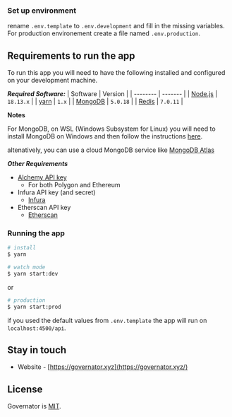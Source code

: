 ### Set up environment

rename `.env.template` to `.env.development` and fill in the missing variables. For production environement 
create a file named `.env.production`.

## Requirements to run the app

To run this app you will need to have the following installed and configured on your development machine.

*__Required Software:__*
| Software | Version |
| -------- | ------- |
| [Node.js](https://nodejs.org/en/download/) | `18.13.x` |
| [yarn](https://yarnpkg.com/getting-started/install) | `1.x` |
| [MongoDB](https://docs.mongodb.com/manual/installation/) | `5.0.18` | 
| [Redis](https://redis.io/download) | `7.0.11` |

**Notes**

For MongoDB, on WSL (Windows Subsystem for Linux) you will need to install MongoDB on Windows and then follow the instructions [here](https://docs.microsoft.com/en-us/windows/wsl/tutorials/wsl-database#install-mongodb).

altenatively, you can use a cloud MongoDB service like [MongoDB Atlas](https://www.mongodb.com/cloud/atlas)

*__Other Requirements__*

- [Alchemy API key](https://www.alchemy.com/)
  - For both Polygon and Ethereum
- Infura API key (and secret)
  - [Infura](https://infura.io/)
- Etherscan API key
  - [Etherscan](https://etherscan.io/)
  


### Running the app

```bash
# install
$ yarn
```

```bash
# watch mode
$ yarn start:dev
```
or

```bash
# production
$ yarn start:prod
```

if you used the default values from `.env.template` the app will run on `localhost:4500/api`.


## Stay in touch

- Website - [https://governator.xyz](https://governator.xyz/)


## License

Governator is [MIT](LICENSE).

